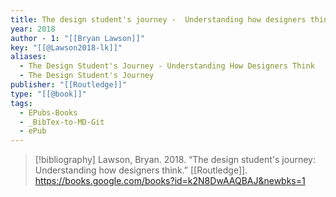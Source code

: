 ```yaml
---
title: The design student's journey -  Understanding how designers think
year: 2018
author - 1: "[[Bryan Lawson]]"
key: "[[@Lawson2018-lk]]"
aliases:
  - The Design Student's Journey - Understanding How Designers Think
  - The Design Student's Journey
publisher: "[[Routledge]]"
type: "[[@book]]"
tags:
  - EPubs-Books
  - _BibTex-to-MD-Git
  - ePub
---
```


> [!bibliography]
> Lawson, Bryan. 2018. “The design student's journey: Understanding how designers think.” [[Routledge]]. https://books.google.com/books?id=k2N8DwAAQBAJ&newbks=1